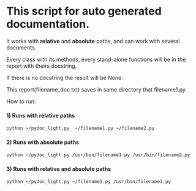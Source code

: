 # This script for auto generated documentation.
It works with **relative** and **absolute** paths, and can work with several documents. 

Every class with its methods, every stand-alone functions will be in the report with theirs docstring. 

If there is no docstring the result will be None.

This report(filename_doc.txt) saves in same directory that filename1.py.

How to run:
#### 1) Runs with **relative** paths 
```bash
python ~/pydoc_light.py  ~/filename1.py ~/filename2.py
```
#### 2) Runs with **absolute** paths 
```bash
python ~/pydoc_light.py /usr/bin/filename1.py /usr/bin/filename2.py
```
#### 3) Runs with **relative** and **absolute** paths 
```bash
python ~/pydoc_light.py ~/filename1.py /usr/bin/filename2.py
```
